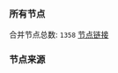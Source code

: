 ### 所有节点
合并节点总数: `1358`
[节点链接](https://raw.githubusercontent.com/rzhy1/11/master/sub/sub_merge_base64.txt)

### 节点来源